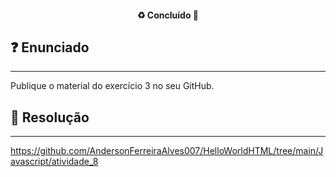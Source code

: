 <h4 align="center"> 
  ♻️ Concluído 🚀
</h4>

## ❓ Enunciado
---
Publique o material do exercício 3 no seu GitHub.

## 📝 Resolução
---
https://github.com/AndersonFerreiraAlves007/HelloWorldHTML/tree/main/Javascript/atividade_8

